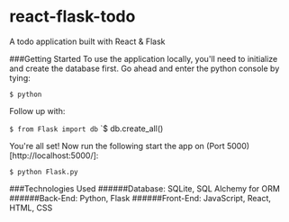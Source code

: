 # react-flask-todo
A todo application built with React &amp; Flask

###Getting Started
To use the application locally, you'll need to initialize and create
the database first. Go ahead and enter the python console by tying:

`$ python`

Follow up with:

`$ from Flask import db`
`$ db.create_all()

You're all set! Now run the following start the app on (Port 5000)[http://localhost:5000/]:

`$ python Flask.py`

###Technologies Used
######Database: SQLite, SQL Alchemy for ORM
######Back-End: Python, Flask
######Front-End: JavaScript, React, HTML, CSS
